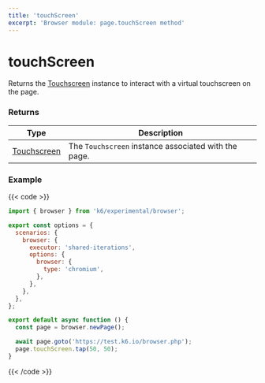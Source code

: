 ```yaml
---
title: 'touchScreen'
excerpt: 'Browser module: page.touchScreen method'
---
```


# touchScreen

Returns the [Touchscreen](https://grafana.com/docs/k6/<K6_VERSION>/javascript-api/k6-experimental/browser/touchscreen/) instance to interact with a virtual touchscreen on the page.

### Returns

| Type                                                                                                        | Description                                          |
| ----------------------------------------------------------------------------------------------------------- | ---------------------------------------------------- |
| [Touchscreen](https://grafana.com/docs/k6/<K6_VERSION>/javascript-api/k6-experimental/browser/touchscreen/) | The `Touchscreen` instance associated with the page. |

### Example

{{< code >}}

```javascript
import { browser } from 'k6/experimental/browser';

export const options = {
  scenarios: {
    browser: {
      executor: 'shared-iterations',
      options: {
        browser: {
          type: 'chromium',
        },
      },
    },
  },
};

export default async function () {
  const page = browser.newPage();

  await page.goto('https://test.k6.io/browser.php');
  page.touchScreen.tap(50, 50);
}
```

{{< /code >}}
